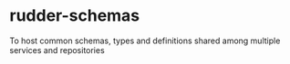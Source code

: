 # rudder-schemas
To host common schemas, types and definitions shared among multiple services and repositories
